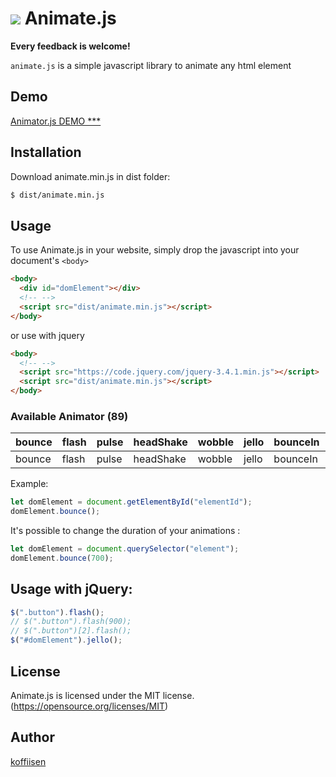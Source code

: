 # ![](src/small.png) Animate.js 
**Every feedback is welcome!**

`animate.js` is a simple javascript library to animate any html element


## Demo
[Animator.js DEMO ***](https://koffiisen.github.io/Animate.js/)


## Installation

Download animate.min.js in dist folder:

```bash
$ dist/animate.min.js
```

## Usage

To use Animate.js in your website, simply drop the javascript into your document's `<body>`

```html
<body>
  <div id="domElement"></div>
  <!-- -->
  <script src="dist/animate.min.js"></script>
</body>
```

or use with jquery

```html
<body>
  <!-- -->
  <script src="https://code.jquery.com/jquery-3.4.1.min.js"></script>
  <script src="dist/animate.min.js"></script>
</body>
```

### Available Animator (89)

| bounce | flash | pulse | headShake | wobble | jello | bounceIn | bounceInDown | bounceInLeft | bounceInRight | bounceInUp | bounceOut | bounceOutDown | bounceOutUp | fadeIn | fadeInDown | fadeInDownBig | fadeInLeft | fadeInLeftBig | fadeInRight | fadeInRightBig | fadeInUp | fadeInUpBig | fadeOutDown | fadeOutDownBig | fadeOutLeftBig | fadeOutRightBig | fadeOutUp | fadeOutUpBig | flipInX | flipInY | flipOutX | flipOutY | lightSpeedIn | lightSpeedOut | rotateIn | rotateInDownLeft | rotateInDownRight | rotateInUpLeft | rotateInUpRight | rotateOut | rotateOutDownLeft | rotateOutDownRight | rotateOutUpLeft | rotateOutUpRight | jackInTheBox | rollIn | rollOut | zoomInDown | zoomInLeft | zoomInRight | zoomInUp | zoomOutDown | zoomOutLeft | zoomOutRight | zoomOutUp | slideInDown | slideInLeft | slideInRight | slideInUp | slideOutDown | slideOutLeft | slideOutRight | slideOutUp | heartBeat | rollOutRight | rollOutLeft | rubberBand | zoomOut | zoomIn | fadeOut | fadeOutRight | fadeOutLeft | fadeOutTop | fadeOutBottom | horizontalFlip | verticalFlip | bounceOutBottom | bounceOutTop | bounceOutLeft | bounceOutRight | rotateClockwise | rotateAntiClockwise | tada | moveIn | moveOut | swing | shake | hinge |
| ------ | ----- | ----- | --------- | ------ | ----- | -------- | ------------ | ------------ | ------------- | ---------- | --------- | ------------- | ----------- | ------ | ---------- | ------------- | ---------- | ------------- | ----------- | -------------- | -------- | ----------- | ----------- | -------------- | -------------- | --------------- | --------- | ------------ | ------- | ------- | -------- | -------- | ------------ | ------------- | -------- | ---------------- | ----------------- | -------------- | --------------- | --------- | ----------------- | ------------------ | --------------- | ---------------- | ------------ | ------ | ------- | ---------- | ---------- | ----------- | -------- | ----------- | ----------- | ------------ | --------- | ----------- | ----------- | ------------ | --------- | ------------ | ------------ | ------------- | ---------- | --------- | ------------ | ----------- | ---------- | ------- | ------ | ------- | ------------ | ----------- | ---------- | ------------- | -------------- | ------------ | --------------- | ------------ | ------------- | -------------- | --------------- | ------------------- | ---- | ------ | ------- | ----- | ----- | ----- |
| bounce | flash | pulse | headShake | wobble | jello | bounceIn | bounceInDown | bounceInLeft | bounceInRight | bounceInUp | bounceOut | bounceOutDown | bounceOutUp | fadeIn | fadeInDown | fadeInDownBig | fadeInLeft | fadeInLeftBig | fadeInRight | fadeInRightBig | fadeInUp | fadeInUpBig | fadeOutDown | fadeOutDownBig | fadeOutLeftBig | fadeOutRightBig | fadeOutUp | fadeOutUpBig | flipInX | flipInY | flipOutX | flipOutY | lightSpeedIn | lightSpeedOut | rotateIn | rotateInDownLeft | rotateInDownRight | rotateInUpLeft | rotateInUpRight | rotateOut | rotateOutDownLeft | rotateOutDownRight | rotateOutUpLeft | rotateOutUpRight | jackInTheBox | rollIn | rollOut | zoomInDown | zoomInLeft | zoomInRight | zoomInUp | zoomOutDown | zoomOutLeft | zoomOutRight | zoomOutUp | slideInDown | slideInLeft | slideInRight | slideInUp | slideOutDown | slideOutLeft | slideOutRight | slideOutUp | heartBeat | rollOutRight | rollOutLeft | rubberBand | zoomOut | zoomIn | fadeOut | fadeOutRight | fadeOutLeft | fadeOutTop | fadeOutBottom | horizontalFlip | verticalFlip | bounceOutBottom | bounceOutTop | bounceOutLeft | bounceOutRight | rotateClockwise | rotateAntiClockwise | tada | moveIn | moveOut | swing | shake | hinge |

Example:

```javascript
let domElement = document.getElementById("elementId");
domElement.bounce();
```

It's possible to change the duration of your animations :

```javascript
let domElement = document.querySelector("element");
domElement.bounce(700);
```

## Usage with jQuery:
```javascript
$(".button").flash();
// $(".button").flash(900);
// $(".button")[2].flash();
$("#domElement").jello();
```

## License

Animate.js is licensed under the MIT license. (https://opensource.org/licenses/MIT)

## Author
[koffiisen](https://github.com/koffiisen)


